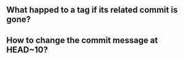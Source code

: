 ## What happed to a tag if its related commit is gone?

## How to change the commit message at HEAD~10?
